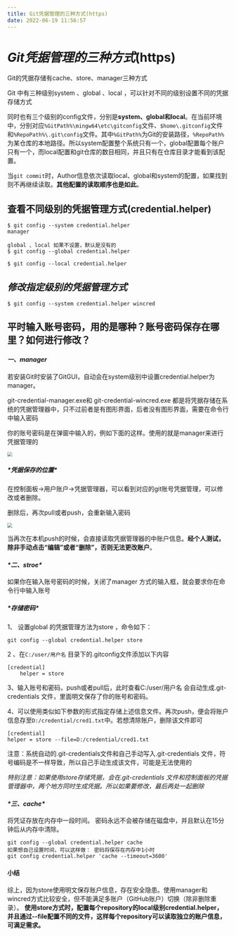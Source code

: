 ```yaml
---
title: Git凭据管理的三种方式(https)
date: 2022-06-19 11:56:57
---
```


# ***Git凭据管理的三种方式***(https)

Git的凭据存储有cache、store、manager三种方式

Git 中有三种级别system 、global 、local ，可以针对不同的级别设置不同的凭据存储方式

同时也有三个级别的config文件，分别是**system、global和local**。在当前环境中，分别对应`%GitPath%\mingw64\etc\gitconfig`文件、`$home\.gitconfig`文件和`%RepoPath%\.git\config`文件。其中`%GitPath%`为Git的安装路径，`%RepoPath%`为某仓库的本地路径。所以system配置整个系统只有一个，global配置每个账户只有一个，而local配置和git仓库的数目相同，并且只有在仓库目录才能看到该配置。

当`git commit`时，Author信息依次读取local、global和system的配置，如果找到则不再继续读取。**其他配置的读取顺序也是如此**。

## **查看不同级别的凭据管理方式**(credential.helper)

```
$ git config --system credential.helper
manager

global 、local 如果不设置，默认是没有的
$ git config --global credential.helper

$ git config --local credential.helper
```

## ***修改指定级别的凭据管理方式***

```
$ git config --system credential.helper wincred
```

## 平时输入账号密码，用的是哪种？账号密码保存在哪里？如何进行修改？

#### ***一、manager***

若安装Git时安装了GitGUI，自动会在system级别中设置credential.helper为manager。

git-credential-manager.exe和 git-credential-wincred.exe 都是将凭据存储在系统的凭据管理器中，只不过前者是有图形界面，后者没有图形界面，需要在命令行中输入密码

你的账号密码是在弹窗中输入的，例如下面的这样。使用的就是manager来进行凭据管理的

<img src="https://fengqichang666.github.io/images/manage.png" style="zoom:67%;" />

##### ***\*凭据保存的位置\****

在控制面板->用户账户->凭据管理器，可以看到对应的git账号凭据管理，可以修改或者删除。

删除后，再次pull或者push，会重新输入密码

<img src="https://fengqichang666.github.io/images/control.png" style="zoom:67%;" />

当再次在本机push的时候，会直接读取凭据管理器的中账户信息。**经个人测试，除非手动点击“编辑”或者“删除”，否则无法更改账户**。

#### ***\*二、stroe\****

如果你在输入账号密码的时候，关闭了manager 方式的输入框，就会要求你在命令行中输入账号

##### ***\*存储密码\****

1、 设置global 的凭据管理方法为store ，命令如下：

```
git config --global credential.helper store
```

2 、在`C:/user/用户名` 目录下的.gitconfig文件添加以下内容

```
[credential]
	helper = store
```

3、输入账号和密码，push或者pull后，此时查看C:/user/用户名 会自动生成.git-credentials 文件，里面明文保存了你的账号和密码。

4、可以使用类似如下参数的形式指定存储上述信息文件。再次push，便会将账户信息存至`D:/credential/cred1.txt`中。若想清除账户，删除该文件即可

```
[credential]
helper = store --file=D:/credential/cred1.txt
```

注意：系统自动的.git-credentials文件和自己手动写入.git-credentials 文件，符号编码是不一样导致，所以自己手动生成该文件，可能是无法使用的

*特别注意：如果使用store存储凭据，会在.git-credentials 文件和控制面板的凭据管理器中，两个地方同时生成凭据。所以如果要修改，最后两处一起删除*

#### ***\*三、cache\****

将凭证存放在内存中一段时间。 密码永远不会被存储在磁盘中，并且默认在15分钟后从内存中清除。

```
git config --global credential.helper cache
如果想自己设置时间，可以这样做： 密码将保存在内存中1小时
git config credential.helper 'cache --timeout=3600'
```

#### 小结

综上，因为store使用明文保存账户信息，存在安全隐患。使用manager和wincred方式比较安全，但不能满足多账户（GitHub账户）切换（除非删除重录）。
 **使用store方式时，配置每个repository的local级别credential.helper，并且通过--file配置不同的文件，这样每个repository可以读取独立的账户信息，可满足需求。**
